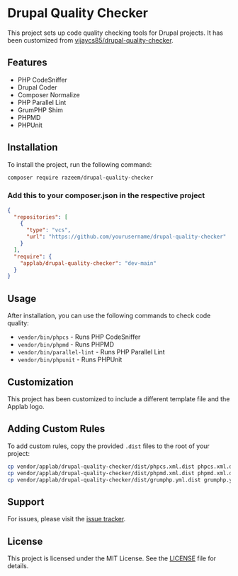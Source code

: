 # Drupal Quality Checker

This project sets up code quality checking tools for Drupal projects. It has been customized from [vijaycs85/drupal-quality-checker](https://github.com/vijaycs85/drupal-quality-checker).

## Features

- PHP CodeSniffer
- Drupal Coder
- Composer Normalize
- PHP Parallel Lint
- GrumPHP Shim
- PHPMD
- PHPUnit

## Installation

To install the project, run the following command:

```bash
composer require razeem/drupal-quality-checker
```

### Add this to your composer.json in the respective project

```json
{
  "repositories": [
    {
      "type": "vcs",
      "url": "https://github.com/yourusername/drupal-quality-checker"
    }
  ],
  "require": {
    "applab/drupal-quality-checker": "dev-main"
  }
}
```

## Usage

After installation, you can use the following commands to check code quality:

- `vendor/bin/phpcs` - Runs PHP CodeSniffer
- `vendor/bin/phpmd` - Runs PHPMD
- `vendor/bin/parallel-lint` - Runs PHP Parallel Lint
- `vendor/bin/phpunit` - Runs PHPUnit

## Customization

This project has been customized to include a different template file and the Applab logo.

## Adding Custom Rules

To add custom rules, copy the provided `.dist` files to the root of your project:

```bash
cp vendor/applab/drupal-quality-checker/dist/phpcs.xml.dist phpcs.xml.dist
cp vendor/applab/drupal-quality-checker/dist/phpmd.xml.dist phpmd.xml.dist
cp vendor/applab/drupal-quality-checker/dist/grumphp.yml.dist grumphp.yml.dist
```

## Support

For issues, please visit the [issue tracker](https://github.com/applab/drupal-quality-checker/issues).

## License

This project is licensed under the MIT License. See the [LICENSE](LICENSE) file for details.
